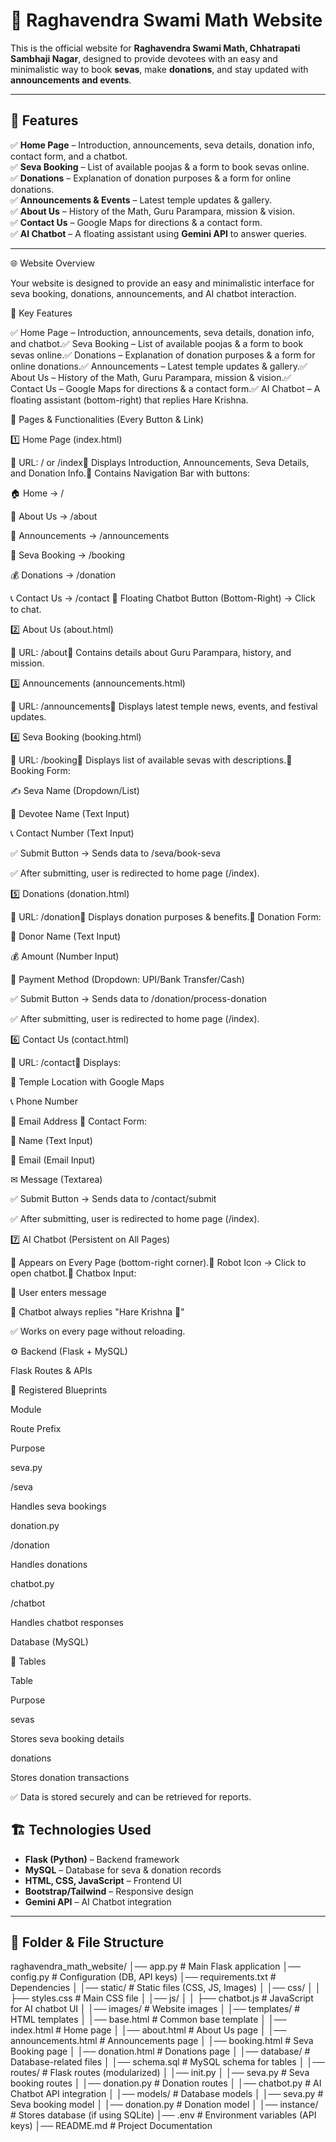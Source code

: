 # 🏰 Raghavendra Swami Math Website  

This is the official website for **Raghavendra Swami Math, Chhatrapati Sambhaji Nagar**, designed to provide devotees with an easy and minimalistic way to book **sevas**, make **donations**, and stay updated with **announcements and events**.  

---

## 🌟 Features  

✅ **Home Page** – Introduction, announcements, seva details, donation info, contact form, and a chatbot.  
✅ **Seva Booking** – List of available poojas & a form to book sevas online.  
✅ **Donations** – Explanation of donation purposes & a form for online donations.  
✅ **Announcements & Events** – Latest temple updates & gallery.  
✅ **About Us** – History of the Math, Guru Parampara, mission & vision.  
✅ **Contact Us** – Google Maps for directions & a contact form.  
✅ **AI Chatbot** – A floating assistant using **Gemini API** to answer queries.  

---

🌐 Website Overview

Your website is designed to provide an easy and minimalistic interface for seva booking, donations, announcements, and AI chatbot interaction.

📌 Key Features

✅ Home Page – Introduction, announcements, seva details, donation info, and chatbot.✅ Seva Booking – List of available poojas & a form to book sevas online.✅ Donations – Explanation of donation purposes & a form for online donations.✅ Announcements – Latest temple updates & gallery.✅ About Us – History of the Math, Guru Parampara, mission & vision.✅ Contact Us – Google Maps for directions & a contact form.✅ AI Chatbot – A floating assistant (bottom-right) that replies Hare Krishna.

📂 Pages & Functionalities (Every Button & Link)

1️⃣ Home Page (index.html)

📌 URL: / or /index🔹 Displays Introduction, Announcements, Seva Details, and Donation Info.🔹 Contains Navigation Bar with buttons:

🏠 Home → /

📖 About Us → /about

📢 Announcements → /announcements

🙏 Seva Booking → /booking

💰 Donations → /donation

📞 Contact Us → /contact
🔹 Floating Chatbot Button (Bottom-Right) → Click to chat.

2️⃣ About Us (about.html)

📌 URL: /about🔹 Contains details about Guru Parampara, history, and mission.

3️⃣ Announcements (announcements.html)

📌 URL: /announcements🔹 Displays latest temple news, events, and festival updates.

4️⃣ Seva Booking (booking.html)

📌 URL: /booking🔹 Displays list of available sevas with descriptions.🔹 Booking Form:

✍ Seva Name (Dropdown/List)

🙏 Devotee Name (Text Input)

📞 Contact Number (Text Input)

✅ Submit Button → Sends data to /seva/book-seva

✅ After submitting, user is redirected to home page (/index).

5️⃣ Donations (donation.html)

📌 URL: /donation🔹 Displays donation purposes & benefits.🔹 Donation Form:

👤 Donor Name (Text Input)

💰 Amount (Number Input)

🏦 Payment Method (Dropdown: UPI/Bank Transfer/Cash)

✅ Submit Button → Sends data to /donation/process-donation

✅ After submitting, user is redirected to home page (/index).

6️⃣ Contact Us (contact.html)

📌 URL: /contact🔹 Displays:

📍 Temple Location with Google Maps

📞 Phone Number

📧 Email Address
🔹 Contact Form:

👤 Name (Text Input)

📧 Email (Email Input)

✉ Message (Textarea)

✅ Submit Button → Sends data to /contact/submit

✅ After submitting, user is redirected to home page (/index).

7️⃣ AI Chatbot (Persistent on All Pages)

📌 Appears on Every Page (bottom-right corner).🔹 Robot Icon → Click to open chatbot.🔹 Chatbox Input:

📝 User enters message

🤖 Chatbot always replies "Hare Krishna 🙏"

✅ Works on every page without reloading.

⚙️ Backend (Flask + MySQL)

Flask Routes & APIs

📌 Registered Blueprints

Module

Route Prefix

Purpose

seva.py

/seva

Handles seva bookings

donation.py

/donation

Handles donations

chatbot.py

/chatbot

Handles chatbot responses

Database (MySQL)

📌 Tables

Table

Purpose

sevas

Stores seva booking details

donations

Stores donation transactions

✅ Data is stored securely and can be retrieved for reports.


## 🏗️ Technologies Used  

- **Flask (Python)** – Backend framework  
- **MySQL** – Database for seva & donation records  
- **HTML, CSS, JavaScript** – Frontend UI  
- **Bootstrap/Tailwind** – Responsive design  
- **Gemini API** – AI Chatbot integration  

---

## 📂 Folder & File Structure  

raghavendra_math_website/
│── app.py # Main Flask application
│── config.py # Configuration (DB, API keys)
│── requirements.txt # Dependencies
│
│── static/ # Static files (CSS, JS, Images)
│ │── css/
│ │ ├── styles.css # Main CSS file
│ │── js/
│ │ ├── chatbot.js # JavaScript for AI chatbot UI
│ │── images/ # Website images
│
│── templates/ # HTML templates
│ │── base.html # Common base template
│ │── index.html # Home page
│ │── about.html # About Us page
│ │── announcements.html # Announcements page
│ │── booking.html # Seva Booking page
│ │── donation.html # Donations page
│
│── database/ # Database-related files
│ │── schema.sql # MySQL schema for tables
│
│── routes/ # Flask routes (modularized)
│ │── init.py
│ │── seva.py # Seva booking routes
│ │── donation.py # Donation routes
│ │── chatbot.py # AI Chatbot API integration
│
│── models/ # Database models
│ │── seva.py # Seva booking model
│ │── donation.py # Donation model
│
│── instance/ # Stores database (if using SQLite)
│── .env # Environment variables (API keys)
│── README.md # Project Documentation